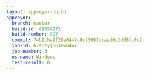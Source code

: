 ```yaml
---
layout: appveyor-build
appveyor:
  branch: master
  build-id: 49654271
  build-number: 707
  commit: 74b2cba9f28a8449c8c2569fbcaad6c2dd5fc0c2
  job-id: 67s6tyju63ewb4wx
  job-number: 3
  os-name: Windows
  test-result: 0
---
```

